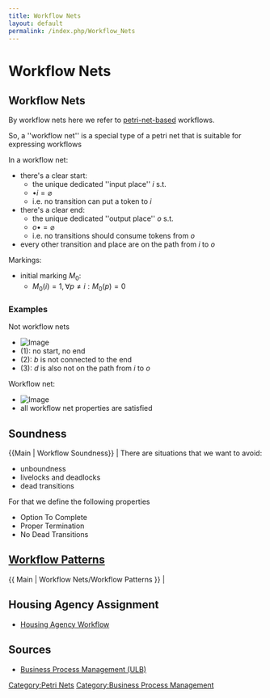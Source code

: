 ```yaml
---
title: Workflow Nets
layout: default
permalink: /index.php/Workflow_Nets
---
```


# Workflow Nets

## Workflow Nets
By workflow nets here we refer to [petri-net-based](Petri_Nets) workflows. 

So, a ''workflow net'' is a special type of a petri net that is suitable for expressing workflows 

In a workflow net:
- there's a clear start: 
  - the unique dedicated ''input place'' $i$ s.t.
  - $\bullet i = \varnothing$
  - i.e. no transition can put a token to $i$
- there's a clear end:
  - the unique dedicated ''output place'' $o$ s.t.
  - $o \bullet = \varnothing$
  - i.e. no transitions should consume tokens from $o$
- every other transition and place are on the path from $i$ to $o$ 

Markings:
- initial marking $M_0$: 
  - $M_0(i) = 1, \forall p \ne i: M_0(p) = 0$


### Examples
Not workflow nets
- <img src="https://raw.github.com/alexeygrigorev/wiki-figures/master/ulb/bpm/pn/workflow-nets-notwf.png" alt="Image">
- (1): no start, no end
- (2): $b$ is not connected to the end
- (3): $d$ is also not on the path from $i$ to $o$

Workflow net:
- <img src="https://raw.github.com/alexeygrigorev/wiki-figures/master/ulb/bpm/pn/workflow-nets-ex.png" alt="Image">
- all workflow net properties are satisfied



## Soundness
{{Main |  Workflow Soundness}} |
There are situations that we want to avoid:
- unboundness 
- livelocks and deadlocks
- dead transitions

For that we define the following properties
- Option To Complete 
- Proper Termination
- No Dead Transitions


## [Workflow Patterns](Workflow_Patterns)
{{ Main |  Workflow Nets/Workflow Patterns }} |

## Housing Agency Assignment
- [Housing Agency Workflow](Housing_Agency_Workflow)


## Sources
- [Business Process Management (ULB)](Business_Process_Management_(ULB))

[Category:Petri Nets](Category_Petri_Nets)
[Category:Business Process Management](Category_Business_Process_Management)